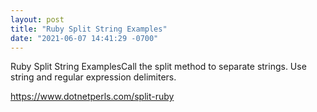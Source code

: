 ```yaml
---
layout: post
title: "Ruby Split String Examples"
date: "2021-06-07 14:41:29 -0700"
---
```


Ruby Split String ExamplesCall the split method to separate strings. Use string and regular expression delimiters.

https://www.dotnetperls.com/split-ruby
